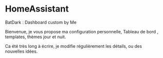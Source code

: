 # HomeAssistant
BatDark : Dashboard custom by Me 

Bienvenue, je vous propose ma configuration personnelle, Tableau de bord , templates, thèmes jour et nuit. 

Ca été très long à écrire, je modifie régulièrement les détails, ou des nouvelles idées. 
